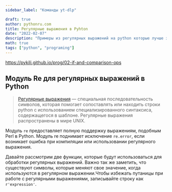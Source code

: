 ```yaml
---
sidebar_label: "Команды yt-dlp"

draft: true
author: pythonru.com
title: Рeгулярные выражения в Pyhton
date: "2022-02-07"
description: "Примеры из регулярных выражений на python которые лучше записать, чем запомнить"
math: true
tags: ["python", "programing"]
---
```

https://pykili.github.io/prog/02-if-and-comparison-ops
## Модуль Re для регулярных выражений в Python

>[Регулярные выражения](https://pythonru.com/primery/primery-primeneniya-regulyarnyh-vyrazheniy-v-python) — специальная последовательность символов, которая помогает сопоставлять или находить строки python с использованием специализированного синтаксиса, содержащегося в шаблоне. Регулярные выражения распространены в мире UNIX.

Модуль `re` предоставляет полную поддержку выражениям, подобным Perl в Python. Модуль re поднимает исключение `re.error`, если возникает ошибка при компиляции или использовании регулярного выражения.

Давайте рассмотрим две функции, которые будут использоваться для обработки регулярных выражений. Важно так же заметить, что существуют символы, которые меняют свое значение, когда используются в регулярном выражении.Чтобы избежать путаницы при работе с регулярными выражениями, записывайте строку как `r'expression'`.

